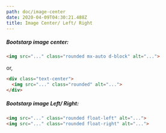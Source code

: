 ```yaml
---
path: doc/image-center
date: 2020-04-09T04:30:21.488Z
title: Image Center/ Left/ Right
---
```

##### Bootstarp image center:

<!--StartFragment-->

```html
<img src="..." class="rounded mx-auto d-block" alt="...">
```

<!--EndFragment-->

or,

<!--StartFragment-->

```html
<div class="text-center">
  <img src="..." class="rounded" alt="...">
</div>
```

<!--EndFragment-->

##### Bootstarp image Left/ Right:

<!--StartFragment-->

```html
<img src="..." class="rounded float-left" alt="...">
<img src="..." class="rounded float-right" alt="...">
```

<!--EndFragment-->
